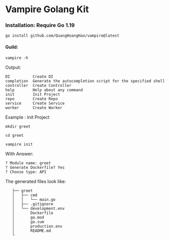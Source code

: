 # Vampire Golang Kit

### Installation: Require Go 1.19
```shell
go install github.com/QuangHoangHao/vampire@latest
```

#### Guild:
```shell
vampire -h
```
Output:

```Plain Text
DI          Create DI
completion  Generate the autocompletion script for the specified shell
controller  Create Controller
help        Help about any command
init        Init Project
repo        Create Repo
service     Create Service
worker      Create Worker
   ```

Example : Init Project 

```shell
mkdir greet
```

```shell
cd greet
```

```shell
vampire init
```

With Answer:
```shell
? Module name: greet
? Generate Dockerfile? Yes
? Choose type: API
```

The generated files look like:

```Plain Text
   ├── greet
   │   ├── cmd
   │   │   └── main.go
   │   ├── .gitignore
   │   └── development.env
   │       Dockerfile 
   │       go.mod
   │       go.sum
   │       production.env
   │       README.md
   └
   ```
